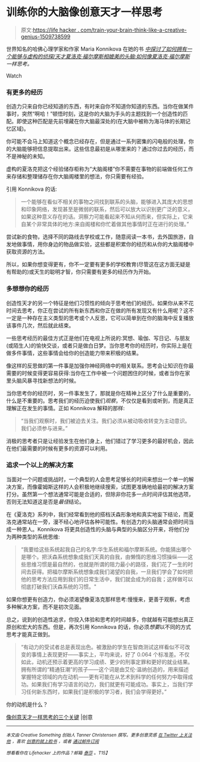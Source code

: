 # 训练你的大脑像创意天才一样思考

> 原文:[https://life hacker . com/train-your-brain-think-like-a-creative-genius-1509738599](https://lifehacker.com/train-your-brain-to-think-like-a-creative-genius-1509738599)

世界知名的哈佛心理学家和作家 Maria Konnikova 在她的书 [*中探讨了如何拥有一个能够与虚构的侦探/天才夏洛克·福尔摩斯相媲美的头脑:如何像夏洛克·福尔摩斯*](http://www.amazon.com/gp/product/0670026573/ref=as_li_ss_tl?asc_campaign=InlineText&asc_refurl=https://lifehacker.com/train-your-brain-to-think-like-a-creative-genius-1509738599&asc_source=&camp=1789&creative=390957&creativeASIN=0670026573&ie=UTF8&linkCode=as2&tag=kinjalifehackerlink-20) *一样思考。*

Watch

### 有更多的经历

创造力只来自你已经知道的东西，有时来自你不知道你知道的东西。当你在做某件事时，突然“啊哈！”顿悟时刻，这是你的大脑为手头的主题找到一个创造性的匹配。即使这种匹配是先前埋藏在你大脑最深处的(在大脑中被称为海马体的长期记忆区域)。

你可能不会马上知道这个概念已经存在，但是通过一系列密集的闪电般的处理，你的大脑能够把信息提取出来。这些信息最初是从哪里来的？通过你过去的经历，而不是神秘的未知。

虚构的夏洛克把这个经验储存柜称为“大脑阁楼”你不需要在事物的前端做任何工作来存储和整理储存在你大脑阁楼里的想法，你只需要有经验。

引用 Konnikova 的话:

> 一个能够在看似不相关的事物之间找到联系的头脑，能够进入其庞大的思想和印象网络，发现甚至是微弱的联系，然后可以放大以识别更广泛的意义，如果这种意义存在的话。洞察力可能看起来不知从何而来，但实际上，它来自某个非常具体的地方:来自阁楼和你忙着做其他事情时正在进行的处理。”

尝试新的食物，选择不同的路线去学校或工作，随意阅读一本书，去外国旅游，自发地做事情，用你身边的物品做实验，这些都是积累你的经历和从你的大脑阁楼中获取资源的方法。

所以，如果你想变得更有，你不一定要有更多的学校教育(尽管这在这方面无疑是有帮助的)或天生的聪明才智，你只需要有更多的经历作为开始。

### 多想想你的经历

创造性天才的另一个特征是他们习惯性的倾向于思考他们的经历。如果你从来不花时间去思考，你正在尝试的所有新东西和你正在做的所有发现又有什么用呢？这不一定是一种存在主义类型的思考或个人反思，它可以简单到在你的脑海中反复播放该事件几次，然后就此结束。

一些思考经历的最佳方式正是他们在电视上所说的:冥想、瑜伽、写日记、与朋友(或陌生人)的愉快交谈，或者只是做白日梦。当你思考你的经历时，你实际上是在做多件事情，这些事情会给你的创造能力带来积极的结果。

像这样的反思做的第一件事是加强你神经网络中的相关联系。思考会让知识在你最需要的时候变得更容易获得:当你在工作中被一个问题困住的时候，或者当你在家里头脑风暴寻找新想法的时候。

当你思考你的经历时，另一件事发生了，那就是你在精神上区分了什么是重要的，什么是不重要的。思考我们的经历迫使我们*观察*，不仅仅是看到或听到，而是真正理解正在发生的事情。正如 Konnikova 解释的那样:

> “当我们观察时，我们被迫去关注。我们必须从被动吸收转变为主动意识。我们必须参与进来。”

消极的思考者只是让经验发生在他们身上，他们错过了学习更多的最好机会，因此在他们最需要的时候有更多的资源可以利用。

### 追求一个以上的解决方案

当面对一个问题或挑战时，一个典型的人会思考足够长的时间来想出一个单一的解决方案，而像霍姆斯这样的人会积极地继续搜索，试图更准确地给最初的解决方案打分。虽然第一个想法通常可能是合适的，但除非你花多一点时间评估其他选项，否则无法知道这是否是*最佳*结论。

在《夏洛克》系列中，我们经常看到他的搭档沃森形象地和真实地妄下结论，而夏洛克通常站在一旁，漫不经心地评估各种可能性。有创造力的头脑通常会把时间当成一种恩人。Konnikova 将更具创造性的头脑与典型的头脑区分开来，将他们分为两种类型的系统思维:

> “我要给这些系统起我自己的名字:华生系统和福尔摩斯系统。你能猜出哪个是哪个。把沃森系统想象成我们天真的自我，由懒惰的思维习惯操纵——这些思维习惯是最自然的，也就是所谓的阻力最小的路径，我们花了一生的时间去获得。把福尔摩斯系统想象成我们渴望的自我，一旦我们学会了如何把他的思考方法应用到我们的日常生活中，我们就会成为的自我；这样做可以彻底打破我们沃森系统的习惯。"

如果你想更有创造力，你必须渴望像夏洛克那样思考:慢慢来，更善于观察，考虑多种解决方案，而不是初次见面。

总之，说到的创造性追求，你投入体验和思考的时间越多，你就越有可能想出真正原创和宏大的东西。但是，再次引用 Konnikova 的话，你必须*想要*以不同的方式思考才能真正做到。

> “有动力的受试者总是表现出色。被激励的学生在智商测试这样看似不可改变的事情上表现更好——事实上，平均来说，好了 0.064 个标准差。不仅如此，动机还预示着更高的学习成绩、更少的刑事定罪和更好的就业结果。拥有所谓的“精通狂潮”的孩子——这个词是由艾伦·温纳创造的，用来描述掌握特定领域的内在动机——更有可能在从艺术到科学的任何努力中取得成功。如果我们有学习语言的动力，我们就更有可能成功。事实上，当我们学习任何新东西时，如果我们是积极的学习者，我们会学得更好。”

你的动机是什么？

[像创意天才一样思考的三个关键](http://www.creativesomething.net/post/54669443481/three-keys-to-thinking-like-a-creative-genius) |创意

* * *

<small>*本文由 Creative Something 创始人 Tanner Christensen 撰写。更多创意灵感*</small> [<small>*在 Twitter 上关注他*</small>](http://twitter.com/tannerc) <small>*，喜欢*</small> [<small>*创意的就上脸书*</small>](https://www.facebook.com/creativesomething) <small>*，或者*</small> [<small>*通过邮件订阅*</small>](http://www.creativesomething.net/subscribe)<small></small>

*<small>*想看看你在 Lifehacker 上的作品？邮箱*</small> [<small>*泰莎*</small>](https://mail.google.com/mail/?view=cm&fs=1&tf=1&to=tessa@lifehacker.com) <small>*。*T15】</small>*